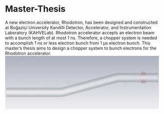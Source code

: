 # Master-Thesis
A new electron accelerator, Rhodotron, has been designed and constructed at Boğaziçi University Kandilli Detector, Accelerator, and Instrumentation Laboratory (KAHVELab). Rhodotron accelerator accepts an electron beam with a bunch length of at most 1 ns. Therefore, a chopper system is needed to accomplish 1 ns or less electron bunch from 1 μs electron bunch. This master’s thesis aims to design a chopper system to bunch electrons for the Rhodotron accelerator.
![](cst_simulation.gif)

